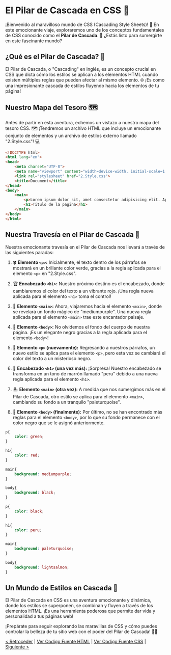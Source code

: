 # El Pilar de Cascada en CSS 🌊

¡Bienvenido al maravilloso mundo de CSS (Cascading Style Sheets)! 🎉 En este emocionante viaje, exploraremos uno de los conceptos fundamentales de CSS conocido como el **Pilar de Cascada**. 🌊 ¿Estás listo para sumergirte en este fascinante mundo?

## ¿Qué es el Pilar de Cascada? 🌈

El Pilar de Cascada, o "Cascading" en inglés, es un concepto crucial en CSS que dicta cómo los estilos se aplican a los elementos HTML cuando existen múltiples reglas que pueden afectar al mismo elemento. 🌐 ¡Es como una impresionante cascada de estilos fluyendo hacia los elementos de tu página!

## Nuestro Mapa del Tesoro 🗺️

Antes de partir en esta aventura, echemos un vistazo a nuestro mapa del tesoro CSS. 🗺️ ¡Tendremos un archivo HTML que incluye un emocionante conjunto de elementos y un archivo de estilos externo llamado "2.Style.css"! 💻

```html
<!DOCTYPE html>
<html lang="en">
<head>
    <meta charset="UTF-8">
    <meta name="viewport" content="width=device-width, initial-scale=1.0">
    <link rel="stylesheet" href="2.Style.css">
    <title>Document</title>
</head>
<body>
    <main>
        <p>Lorem ipsum dolor sit, amet consectetur adipisicing elit. Aperiam deleniti aspernatur beatae. A molestiae quasi laudantium impedit sed velit! Omnis odio architecto consequatur similique eos quam, non officia odit provident.</p>
        <h1>Titulo de la pagina</h1>
    </main>
</body>
</html>
```

## Nuestra Travesía en el Pilar de Cascada 💨

Nuestra emocionante travesía en el Pilar de Cascada nos llevará a través de las siguientes paradas:

1. 🍀 **Elemento `<p>`:** Inicialmente, el texto dentro de los párrafos se mostrará en un brillante color verde, gracias a la regla aplicada para el elemento `<p>` en "2.Style.css".

2. 🏆 **Encabezado `<h1>`:** Nuestro próximo destino es el encabezado, donde cambiaremos el color del texto a un vibrante rojo. ¡Una regla nueva aplicada para el elemento `<h1>` toma el control!

3. 🌌 **Elemento `<main>`:** Ahora, viajaremos hacia el elemento `<main>`, donde se revelará un fondo mágico de "mediumpurple". Una nueva regla aplicada para el elemento `<main>` trae este encantador paisaje.

4. 🌌 **Elemento `<body>`:** No olvidemos el fondo del cuerpo de nuestra página. ¡Es un elegante negro gracias a la regla aplicada para el elemento `<body>`!

5. 🌈 **Elemento `<p>` (nuevamente):** Regresando a nuestros párrafos, un nuevo estilo se aplica para el elemento `<p>`, pero esta vez se cambiará el color del texto a un misterioso negro.

6. 🎨 **Encabezado `<h1>` (una vez más):** ¡Sorpresa! Nuestro encabezado se transforma en un tono de marrón llamado "peru" debido a una nueva regla aplicada para el elemento `<h1>`.

7. 🏝️ **Elemento `<main>` (otra vez):** A medida que nos sumergimos más en el Pilar de Cascada, otro estilo se aplica para el elemento `<main>`, cambiando su fondo a un tranquilo "paleturquoise".

8. 🌄 **Elemento `<body>` (finalmente):** Por último, no se han encontrado más reglas para el elemento `<body>`, por lo que su fondo permanece con el color negro que se le asignó anteriormente.

```CSS
p{
    color: green;
}

h1{
    color: red;
}

main{
    background: mediumpurple;
}

body{
    background: black;
}

p{
    color: black;
}

h1{
    color: peru;
}

main{
    background: paleturquoise;
}

body{
    background: lightsalmon;
}
```

## Un Mundo de Estilos en Cascada 🌊

El Pilar de Cascada en CSS es una aventura emocionante y dinámica, donde los estilos se superponen, se combinan y fluyen a través de los elementos HTML. ¡Es una herramienta poderosa que permite dar vida y personalidad a tus páginas web!

¡Prepárate para seguir explorando las maravillas de CSS y cómo puedes controlar la belleza de tu sitio web con el poder del Pilar de Cascada! 🎨🌟

[< Retroceder](https://github.com/YonRasgg/Curso-de-Python-Desde-Cero/blob/main/16.%20CSS/2.CSSenHTML.md) | [Ver Codigo Fuente HTML](https://github.com/YonRasgg/Curso-de-Python-Desde-Cero/blob/main/16.%20CSS/2.Index.html) | [Ver Codigo Fuente CSS](https://github.com/YonRasgg/Curso-de-Python-Desde-Cero/blob/main/16.%20CSS/2.Style.css) | [Siguiente >](https://github.com/YonRasgg/Curso-de-Python-Desde-Cero/blob/main/16.%20CSS/4.CSS%2CLaHerencia.md)
